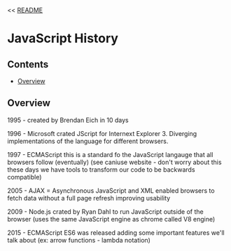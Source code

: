 << [README](README.md)

# JavaScript History

## Contents
- [Overview](#overview)

## Overview

1995 - created by Brendan Eich in 10 days

1996 - Microsoft crated JScript for Internext Explorer 3. Diverging implementations of the language for different browsers.

1997 - ECMAScript this is a standard fo the JavaScript langauge that all browsers follow (eventually) 
(see caniuse website - don't worry about this these days we have tools to transform our code to be backwards compatible)

2005 - AJAX = Asynchronous JavaScript and XML enabled browsers to fetch data without a full page refresh improving usability

2009 - Node.js crated by Ryan Dahl to run JavaScript outside of the browser (uses the same JavaScript engine as chrome called V8 engine)

2015 - ECMAScript ES6 was released adding some important features we'll talk about (ex: arrow functions - lambda notation)